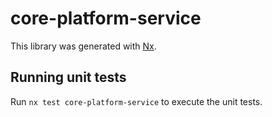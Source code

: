 # core-platform-service

This library was generated with [Nx](https://nx.dev).

## Running unit tests

Run `nx test core-platform-service` to execute the unit tests.
